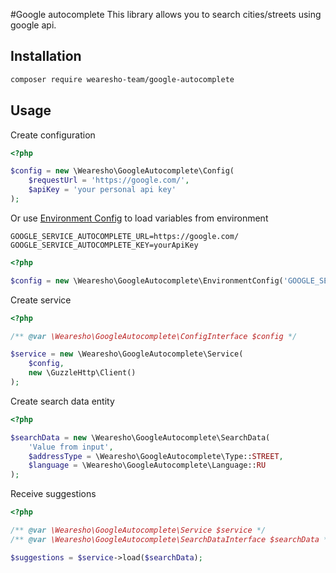 #Google autocomplete
This library allows you to search cities/streets using google api.

## Installation

```bash
composer require wearesho-team/google-autocomplete
```

## Usage

Create configuration

```php
<?php

$config = new \Wearesho\GoogleAutocomplete\Config(
    $requestUrl = 'https://google.com/',
    $apiKey = 'your personal api key'
);
```

Or use [Environment Config](./src/EnvironmentConfig.php) to load variables from environment

```dotenv
GOOGLE_SERVICE_AUTOCOMPLETE_URL=https://google.com/
GOOGLE_SERVICE_AUTOCOMPLETE_KEY=yourApiKey
```

```php
<?php

$config = new \Wearesho\GoogleAutocomplete\EnvironmentConfig('GOOGLE_SERVICE_AUTOCOMPLETE');

```

Create service

```php
<?php

/** @var \Wearesho\GoogleAutocomplete\ConfigInterface $config */

$service = new \Wearesho\GoogleAutocomplete\Service(
    $config,
    new \GuzzleHttp\Client()
);

```

Create search data entity

```php
<?php

$searchData = new \Wearesho\GoogleAutocomplete\SearchData(
    'Value from input',
    $addressType = \Wearesho\GoogleAutocomplete\Type::STREET,
    $language = \Wearesho\GoogleAutocomplete\Language::RU
);
```

Receive suggestions

```php
<?php

/** @var \Wearesho\GoogleAutocomplete\Service $service */
/** @var \Wearesho\GoogleAutocomplete\SearchDataInterface $searchData */

$suggestions = $service->load($searchData);
```
